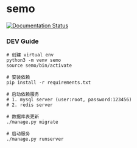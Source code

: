 # semo

[![Documentation Status](https://readthedocs.org/projects/sevenmosquito/badge/?version=latest)](http://sevenmosquito.readthedocs.io/en/latest/?badge=latest)

### DEV Guide

```
# 创建 virtual env
python3 -m venv semo
source semo/bin/activate

# 安装依赖
pip install -r requirements.txt

# 启动依赖服务
# 1. mysql server (user:root, password:123456)
# 2. redis server

# 数据库表更新
./manage.py migrate

# 启动服务
./manage.py runserver
```
